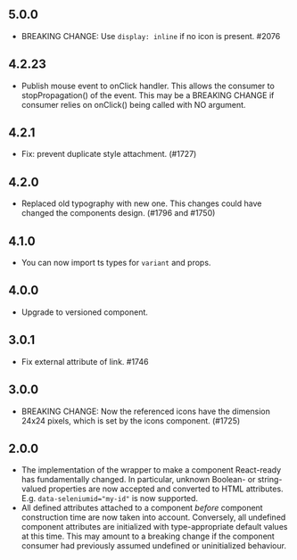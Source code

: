 ## 5.0.0

- BREAKING CHANGE: Use `display: inline` if no icon is present. #2076

## 4.2.23

- Publish mouse event to onClick handler. This allows the consumer to stopPropagation() of the event.
  This may be a BREAKING CHANGE if consumer relies on onClick() being called with NO argument.

## 4.2.1

- Fix: prevent duplicate style attachment. (#1727)

## 4.2.0

- Replaced old typography with new one. This changes could have changed the components design. (#1796 and #1750)

## 4.1.0

- You can now import ts types for `variant` and props.

## 4.0.0

- Upgrade to versioned component.

## 3.0.1

- Fix external attribute of link. #1746

## 3.0.0

- BREAKING CHANGE: Now the referenced icons have the dimension 24x24 pixels, which is set by the icons component. (#1725)

## 2.0.0

- The implementation of the wrapper to make a component React-ready has
  fundamentally changed. In particular, unknown Boolean- or
  string-valued properties are now accepted and converted to HTML
  attributes. E.g. `data-seleniumid="my-id"` is now supported.
- All defined attributes attached to a component _before_ component
  construction time are now taken into account. Conversely, all undefined
  component attributes are initialized with type-appropriate default
  values at this time. This may amount to a breaking change if the
  component consumer had previously assumed undefined or uninitialized
  behaviour.
